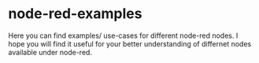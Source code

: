 # node-red-examples
Here you can find examples/ use-cases for different node-red nodes.
I hope you will find it useful for your better understanding of differnet nodes available under node-red.
